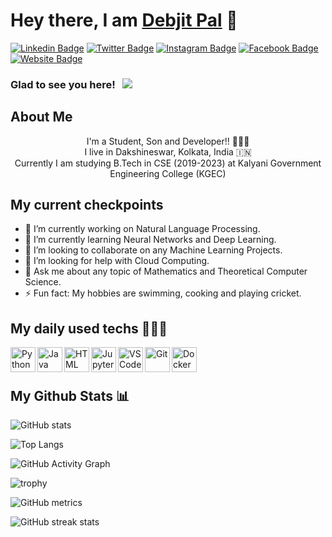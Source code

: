 # Hey there, I am [Debjit Pal](https://www.github.com/debjitpal5040) 👋

[![Linkedin Badge](https://img.shields.io/badge/-LinkedIn-0e76a8?style=flat-square&logo=Linkedin&logoColor=white)](https://www.linkedin.com/in/debjit-pal-539214192)
[![Twitter Badge](https://img.shields.io/badge/-Twitter-00acee?style=flat-square&logo=Twitter&logoColor=white)](https://twitter.com/debjitpal5040)
[![Instagram Badge](https://img.shields.io/badge/-Instagram-e4405f?style=flat-square&logo=Instagram&logoColor=white)](https://www.instagram.com/debjitpal5040)
[![Facebook Badge](https://img.shields.io/badge/-facebook-1778F2?style=flat-square&logo=facebook&logoColor=white)](https://www.facebook.com/debjit.pal.18847)
[![Website Badge](https://img.shields.io/badge/Website-3b5998?style=flat-square&logo=google-chrome&logoColor=white)](https://debjitpal5040.github.io)

### Glad to see you here! &nbsp; ![](https://komarev.com/ghpvc/?username=debjitpal5040&color=blueviolet&label=PROFILE+VIEWS&style=plastic)
## About Me
<p align="center">
  I'm a Student, Son and Developer!! 👨🏻‍💻 <br>
I live in Dakshineswar, Kolkata, India 🇮🇳 <br>
Currently I am studying B.Tech in CSE (2019-2023) at Kalyani Government Engineering College (KGEC)
</p>

## My current checkpoints
- 🔭 I’m currently working on Natural Language Processing.
- 🌱 I’m currently learning Neural Networks and Deep Learning.
- 👯 I’m looking to collaborate on any Machine Learning Projects.
- 🤔 I’m looking for help with Cloud Computing.
- 💬 Ask me about any topic of Mathematics and Theoretical Computer Science.
- ⚡ Fun fact: My hobbies are swimming, cooking and playing cricket.


## My daily used techs 👨🏻‍💻 

<img align="left" alt="Python" width="40px" src="https://cdn.worldvectorlogo.com/logos/python-5.svg"/>
<img align="left" alt="Java" width="40px" height="40px" src="https://seeklogo.com/images/J/java-logo-7833D1D21A-seeklogo.com.png"/>
<img align="left" alt="HTML" width="40px" src="https://seeklogo.com/images/H/html5-without-wordmark-color-logo-14D252D878-seeklogo.com.png"/>
<img align="left" alt="Jupyter-Notebook" width="40px" src="https://seeklogo.com/images/J/jupyter-logo-A91705F539-seeklogo.com.png"/>
<img align="left" alt="VSCode" width="40px" src="https://seeklogo.com/images/V/visual-studio-code-logo-449D71944F-seeklogo.com.png"/>
<img align="left" alt="Git" width="40px" src="https://seeklogo.com/images/G/git-logo-CD8D6F1C09-seeklogo.com.png"/>
<img align="left" alt="Docker" width="40px" height="40px" src="https://seeklogo.com/images/D/docker-logo-6D6F987702-seeklogo.com.png"/>
<br><br>

## My Github Stats 📊

![GitHub stats](https://github-readme-stats.vercel.app/api?username=debjitpal5040&show_icons=true&theme=tokyonight&count_private=false)  

![Top Langs](https://github-readme-stats.vercel.app/api/top-langs/?username=debjitpal5040&theme=react&layout=compact&count_private=false)

![GitHub Activity Graph](https://activity-graph.herokuapp.com/graph?username=debjitpal5040&theme=material-palenight)  

![trophy](https://github-profile-trophy.vercel.app/?username=debjitpal5040&column=7&theme=tokyonight&no-frame=true)


![GitHub metrics](https://metrics.lecoq.io/debjitpal5040)  

![GitHub streak stats](https://github-readme-streak-stats.herokuapp.com/?user=debjitpal5040&theme=radical)  

